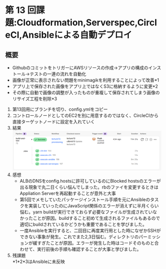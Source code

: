 # 第 13 回課題:Cloudformation,Serverspec,CircleCI,Ansibleによる自動デプロイ
## 概要
- GithubのコミットをトリガーにAWSリソースの作成→アプリの構成のインストール→テストの一連の流れを自動化
- 画像が正常に表示されない問題をminimagikを利用することによって改善*1
- アプリ上で保存された画像をアプリ上ではなくS3に格納するように変更*2
- その際に自動で画像の調整が入ったものが重複して保存されてしまう画像のリサイズ工程を削除*3

1. 第13回用にブランチを切り、config.ymlをコピー
2. コントロールノードとしてのEC2を別に用意するのではなく、CircleCIから直接ターゲットノードに設定を入れていく
3. 結果
![Result](screenshots/13th/Screenshot-2025-05-31-220316.png)  
4. 感想
    - ALBのDNSをconfig.hostsに許可しているのにBlocked hostsのエラーが出る現象で丸二日くらい悩んでしまった。rbのファイを変更するときはAppliation Serverを再起動することが意外と大事
    - 第5回でメモしていたパッケージインストール手順を元にAnsibleのタスクを実装していったのにJavaScript関係のエラーが消えずに半月くらい悩む。yarn buildが実行できておらず必要なファイルが生成されていなかったことが原因。buildすること初めて生成されるファイルもあるので適切にbuildされているかどうかも重要であることを学びました。
    - 一度Ansibleを実行すると、二回目に再度実行用とした時になぜかSSHができない事象が発生。これでまた2,3日悩む。ディレクトリのパーミッションが緩すぎたことが原因。エラーが発生した時はコードそのものと合わせて、実行前後の手順も確認することが大事と学びました。
5. 残課題  
    \*1\*2\*3はAnsibleに未反映